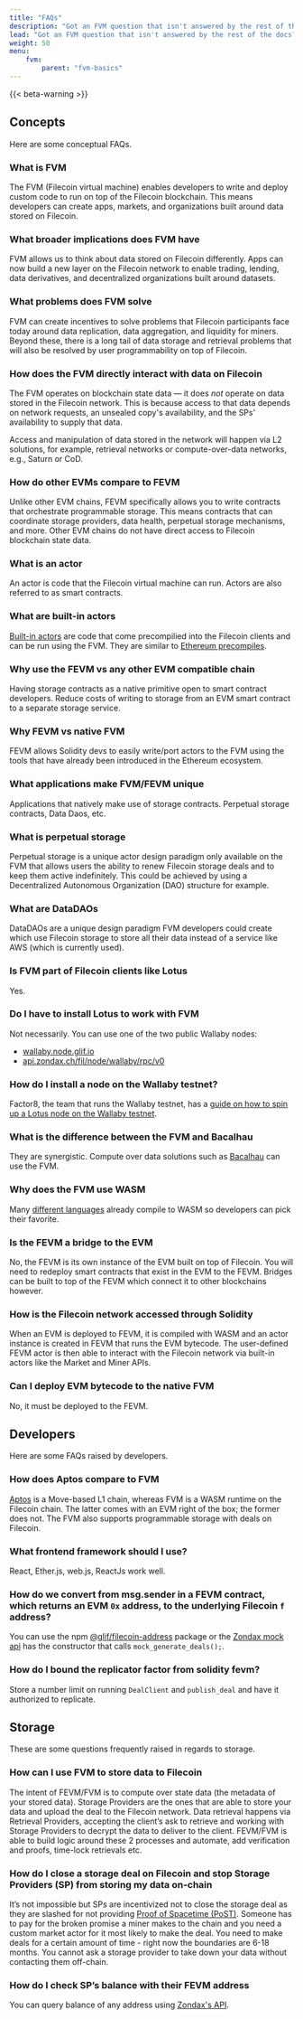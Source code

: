 ```yaml
---
title: "FAQs"
description: "Got an FVM question that isn't answered by the rest of the docs? Check out this currated list of commonly asked questions from the community."
lead: "Got an FVM question that isn't answered by the rest of the docs? Check out this currated list of commonly asked questions from the community. Still have a question after reading through this list? Create a post on fvm-forum.filecoin.io"
weight: 50
menu:
    fvm:
        parent: "fvm-basics"
---
```


{{< beta-warning >}}

## Concepts

Here are some conceptual FAQs.

### What is FVM

The FVM (Filecoin virtual machine) enables developers to write and deploy custom code to run on top of the Filecoin blockchain. This means developers can create apps, markets, and organizations built around data stored on Filecoin.

### What broader implications does FVM have

FVM allows us to think about data stored on Filecoin differently. Apps can now build a new layer on the Filecoin network to enable trading, lending, data derivatives, and decentralized organizations built around datasets.

### What problems does FVM solve

FVM can create incentives to solve problems that Filecoin participants face today around data replication, data aggregation, and liquidity for miners. Beyond these, there is a long tail of data storage and retrieval problems that will also be resolved by user programmability on top of Filecoin.

### How does the FVM directly interact with data on Filecoin

The FVM operates on blockchain state data — it does _not_ operate on data stored in the Filecoin network. This is because access to that data depends on network requests, an unsealed copy's availability, and the SPs' availability to supply that data.

Access and manipulation of data stored in the network will happen via L2 solutions, for example, retrieval networks or compute-over-data networks, e.g., Saturn or CoD.

### How do other EVMs compare to FEVM

Unlike other EVM chains, FEVM specifically allows you to write contracts that orchestrate programmable storage. This means contracts that can coordinate storage providers, data health, perpetual storage mechanisms, and more. Other EVM chains do not have direct access to Filecoin blockchain state data.

### What is an actor

An actor is code that the Filecoin virtual machine can run. Actors are also referred to as smart contracts.

### What are built-in actors

[Built-in actors](https://github.com/filecoin-project/builtin-actors) are code that come precompilied into the Filecoin clients and can be run using the FVM. They are similar to [Ethereum precompiles](https://www.evm.codes/precompiled?fork=merge).

### Why use the FEVM vs any other EVM compatible chain

Having storage contracts as a native primitive open to smart contract developers. Reduce costs of writing to storage from an EVM smart contract to a separate storage service.

### Why FEVM vs native FVM

FEVM allows Solidity devs to easily write/port actors to the FVM using the tools that have already been introduced in the Ethereum ecosystem.

### What applications make FVM/FEVM unique

Applications that natively make use of storage contracts. Perpetual storage contracts, Data Daos, etc.

### What is perpetual storage

Perpetual storage is a unique actor design paradigm only available on the FVM that allows users the ability to renew Filecoin storage deals and to keep them active indefinitely. This could be achieved by using a Decentralized Autonomous Organization (DAO) structure for example.

### What are DataDAOs

DataDAOs are a unique design paradigm FVM developers could create which use Filecoin storage to store all their data instead of a service like AWS (which is currently used).

### Is FVM part of Filecoin clients like Lotus

Yes.

### Do I have to install Lotus to work with FVM

Not necessarily. You can use one of the two public Wallaby nodes:

- [wallaby.node.glif.io](https://wallaby.node.glif.io/)
- [api.zondax.ch/fil/node/wallaby/rpc/v0](https://api.zondax.ch/fil/node/wallaby/rpc/v0)

### How do I install a node on the Wallaby testnet?

Factor8, the team that runs the Wallaby testnet, has a [guide on how to spin up a Lotus node on the Wallaby testnet](https://kb.factor8.dev/docs/filecoin/testnets/wallaby).

### What is the difference between the FVM and Bacalhau

They are synergistic. Compute over data solutions such as [Bacalhau](https://github.com/filecoin-project/bacalhau) can use the FVM.

### Why does the FVM use WASM

Many [different languages](https://github.com/appcypher/awesome-wasm-langs) already compile to WASM so developers can pick their favorite.

### Is the FEVM a bridge to the EVM

No, the FEVM is its own instance of the EVM built on top of Filecoin. You will need to redeploy smart contracts that exist in the EVM to the FEVM. Bridges can be built to top of the FEVM which connect it to other blockchains however.

### How is the Filecoin network accessed through Solidity

When an EVM is deployed to FEVM, it is compiled with WASM and an actor instance is created in FEVM that runs the EVM bytecode. The user-defined FEVM actor is then able to interact with the Filecoin network via built-in actors like the Market and Miner APIs.

### Can I deploy EVM bytecode to the native FVM

No, it must be deployed to the FEVM.

## Developers

Here are some FAQs raised by developers.

### How does Aptos compare to FVM

[Aptos](https://aptoslabs.com/) is a Move-based L1 chain, whereas FVM is a WASM runtime on the Filecoin chain. The latter comes with an EVM right of the box; the former does not. The FVM also supports programmable storage with deals on Filecoin.

### What frontend framework should I use?

React, Ether.js, web.js, ReactJs work well.

### How do we convert from msg.sender in a FEVM contract, which returns an EVM `0x` address, to the underlying Filecoin `f` address?

You can use the npm [@glif/filecoin-address](https://www.npmjs.com/package/@glif/filecoin-address) package or the [Zondax mock api](https://github.com/Zondax/fevm-solidity-mock-api) has the constructor that calls `mock_generate_deals();`.

### How do I bound the replicator factor from solidity fevm?

Store a number limit on running `DealClient` and `publish_deal` and have it authorized to replicate.

## Storage

These are some questions frequently raised in regards to storage.

### How can I use FVM to store data to Filecoin

The intent of FEVM/FVM is to compute over state data (the metadata of your stored data). Storage Providers are the ones that are able to store your data and upload the deal to the Filecoin network. Data retrieval happens via Retrieval Providers, accepting the client’s ask to retrieve and working with Storage Providers to decrypt the data to deliver to the client. FEVM/FVM is able to build logic around these 2 processes and automate, add verification and proofs, time-lock retrievals etc.

### How do I close a storage deal on Filecoin and stop Storage Providers (SP) from storing my data on-chain

It’s not impossible but SPs are incentivized not to close the storage deal as they are slashed for not providing [Proof of Spacetime (PoST)](https://spec.filecoin.io/algorithms/pos/). Someone has to pay for the broken promise a miner makes to the chain and you need a custom market actor for it most likely to make the deal. You need to make deals for a certain amount of time - right now the boundaries are 6-18 months. You cannot ask a storage provider to take down your data without contacting them off-chain.

### How do I check SP’s balance with their FEVM address

You can query balance of any address using [Zondax's API](https://docs.zondax.ch/openapi#tag--Account).
